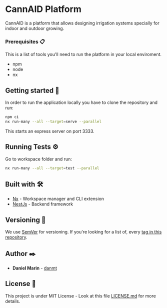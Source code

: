 # CannAID Platform

CannAID is a platform that allows designing irrigation systems specially for indoor and outdoor growing.

### Prerequisites 📋

This is a list of tools you'll need to run the platform in your local enviroment.

- npm
- node
- nx

## Getting started 🚀

In order to run the application locally you have to clone the repository and run:

```bash
npm ci
nx run-many --all --target=serve --parallel
```

This starts an express server on port 3333.

## Running Tests ⚙️

Go to workspace folder and run:

```bash
nx run-many --all --target=test --parallel
```

## Built with 🛠️

- [Nx](http://www.dropwizard.io/1.0.2/docs/) - Workspace manager and CLI extension
- [NestJs](https://maven.apache.org/) - Backend framework

## Versioning 📌

We use [SemVer](http://semver.org/) for versioning. If you're looking for a list of,
every [tag in this repository](https://github.com/CannAID/platform/tags).

## Author ✒️

- **Daniel Marin** - [danmt](https://github.com/danmt)

## License 📄

This project is under MIT License - Look at this file [LICENSE.md](LICENSE.md) for more details.
